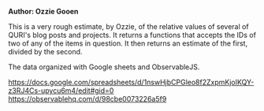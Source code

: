 **Author: Ozzie Gooen**

This is a very rough estimate, by Ozzie, of the relative values of several of QURI's blog posts and projects. It returns a functions that accepts the IDs of two of any of the items in question. It then returns an estimate of the first, divided by the second.

The data organized with Google sheets and ObservableJS.

https://docs.google.com/spreadsheets/d/1nswHjbCPGleo8f2ZxpmKjoIKQY-z3RJ4Cs-upycu6m4/edit#gid=0
https://observablehq.com/d/98cbe0073226a5f9
